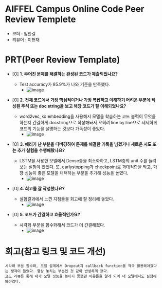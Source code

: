 # AIFFEL Campus Online Code Peer Review Templete
- 코더 : 임한결
- 리뷰어 : 이현재


# PRT(Peer Review Template)
- [O]  **1. 주어진 문제를 해결하는 완성된 코드가 제출되었나요?**
    - Test accuracy가 85.9%가 나와 기준을 만족했다.
        - ![image](https://github.com/user-attachments/assets/b5093506-539c-4704-af5b-baec3ccd2fc7)

    
- [O]  **2. 전체 코드에서 가장 핵심적이거나 가장 복잡하고 이해하기 어려운 부분에 작성된 
주석 또는 doc string을 보고 해당 코드가 잘 이해되었나요?**
    - word2vec_ko embedding을 사용해서 모델을 학습하는 코드 블럭이 무엇을 하는지 간결하게 docstring으로 작성해놔서 오히려 line by line으로 세세하게 코드의 기능을 설명하는 것보다 가독성이 좋았다.
        - ![image](https://github.com/user-attachments/assets/30ea1b63-7e69-43f5-b0e6-b559d1c92af8)

        
- [O]  **3. 에러가 난 부분을 디버깅하여 문제를 해결한 기록을 남겼거나
새로운 시도 또는 추가 실험을 수행해봤나요?**
    - LSTM을 사용한 모델에서 Dense층을 최소화하고, LSTM층의 unit 수를 늘려보는 실험이 있었다.
      또, earlystopping과 checkpoint로 과대적합을 막고, 가장 성능이 좋은 모델을 채택하는 부분을 추가해 성능을 높였다.
        - ![image](https://github.com/user-attachments/assets/0d89c7d5-b477-464f-abef-44a6a27579c5)

 
        
- [O]  **4. 회고를 잘 작성했나요?**
    - 실험결과에서 느낀 지점들을 회고에 잘 정리해 놓았다.
        - ![image](https://github.com/user-attachments/assets/f27bac24-183d-42f1-a575-3c17c976f20f)

        
- [O]  **5. 코드가 간결하고 효율적인가요?**
    - 시각화 부분을 함수화해서 코드가 더 간결해졌다.
        - ![image](https://github.com/user-attachments/assets/443af4f5-532d-4d32-9483-575daeafa1dd)



# 회고(참고 링크 및 코드 개선)
```
시각화 부분 함수화, 모델 설계에서 Dropout과 callback function을 적극 활용해야겠다는 생각이 들었다. 항상 놓치는 부분인 것 같아 반성하게 됐다.
코드 리뷰를 통해 내가 모델 성능을 높이지 못했던 이유들을 알게 되어 내 모델에서도 실험해봐야겠다.
```
